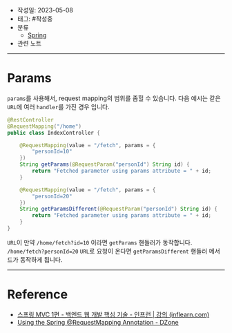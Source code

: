 - 작성일: 2023-05-08
- 태그: #작성중 
- 분류
    - [Spring](Spring.md)
- 관련 노트

---

# Params

`params`를 사용해서, request mapping의 범위를 좁힐 수 있습니다. 다음 예시는 같은 `URL`에 여러 `handler`를 가진 경우 입니다.

```java
@RestController
@RequestMapping("/home")
public class IndexController {

    @RequestMapping(value = "/fetch", params = {
        "personId=10"
    })
    String getParams(@RequestParam("personId") String id) {
        return "Fetched parameter using params attribute = " + id;
    }

    @RequestMapping(value = "/fetch", params = {
        "personId=20"
    })
    String getParamsDifferent(@RequestParam("personId") String id) {
        return "Fetched parameter using params attribute = " + id;
    }
}
```

`URL`이 만약 `/home/fetch?id=10` 이라면 `getParams` 핸들러가 동작합니다. `/home/fetch?personId=20`  `URL`로 요청이 온다면 `getParamsDifferent` 핸들러 메서드가 동작하게 됩니다.

---

# Reference

- [스프링 MVC 1편 - 백엔드 웹 개발 핵심 기술 - 인프런 | 강의 (inflearn.com)](https://www.inflearn.com/course/%EC%8A%A4%ED%94%84%EB%A7%81-mvc-1)
- [Using the Spring @RequestMapping Annotation - DZone](https://dzone.com/articles/using-the-spring-requestmapping-annotation#:~:text=The%20params%20element%20of%20the,define%20params%20as%20myParams%20%3D%20myValue.)